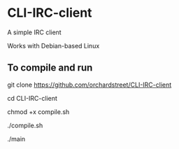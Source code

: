 # CLI-IRC-client

A simple IRC client 

Works with Debian-based Linux

## To compile and run
git clone https://github.com/orchardstreet/CLI-IRC-client

cd CLI-IRC-client

chmod +x compile.sh

./compile.sh

./main
